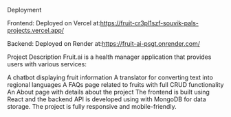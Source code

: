 Deployment

Frontend: Deployed on Vercel at:https://fruit-cr3pl1szf-souvik-pals-projects.vercel.app/

Backend: Deployed on Render at:https://fruit-ai-psgt.onrender.com/

Project Description
Fruit.ai is a health manager application that provides users with various services:

A chatbot displaying fruit information
A translator for converting text into regional languages
A FAQs page related to fruits with full CRUD functionality
An About page with details about the project
The frontend is built using React and the backend API is developed using  with MongoDB for data storage. The project is fully responsive and mobile-friendly.

